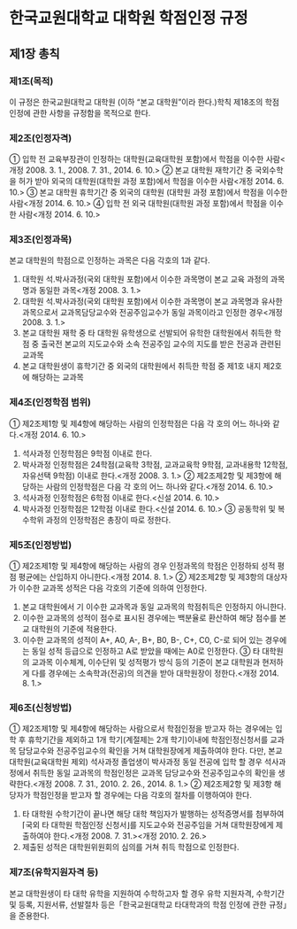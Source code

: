 # 한국교원대학교 대학원 학점인정 규정

## 제1장 총칙

### 제1조(목적)

이 규정은 한국교원대학교 대학원 (이하 “본교 대학원”이라 한다.)학칙 제18조의 학점 인정에 관한 사항을 규정함을 목적으로 한다.

### 제2조(인정자격)

① 입학 전 교육부장관이 인정하는 대학원(교육대학원 포함)에서 학점을 이수한 사람<개정 2008. 3. 1., 2008. 7. 31., 2014. 6. 10.>
② 본교 대학원 재학기간 중 국외수학을 허가 받아 외국의 대학원(대학원 과정 포함)에서 학점을 이수한 사람<개정 2014. 6. 10.>
③ 본교 대학원 휴학기간 중 외국의 대학원 (대학원 과정 포함)에서 학점을 이수한 사람<개정 2014. 6. 10.>
④ 입학 전 외국 대학원(대학원 과정 포함)에서 학점을 이수한 사람<개정 2014. 6. 10.>

### 제3조(인정과목)

본교 대학원의 학점으로 인정하는 과목은 다음 각호의 1과 같다.

1. 대학원 석․박사과정(국외 대학원 포함)에서 이수한 과목명이 본교 교육 과정의 과목명과 동일한 과목<개정 2008. 3. 1.>
2. 대학원 석․박사과정(국외 대학원 포함)에서 이수한 과목명이 본교 과목명과 유사한 과목으로서 교과목담당교수와 전공주임교수가 동일 과목이라고 인정한 경우<개정 2008. 3. 1.>
3. 본교 대학원 재학 중 타 대학원 유학생으로 선발되어 유학한 대학원에서 취득한 학점 중 출국전 본교의 지도교수와 소속 전공주임 교수의 지도를 받은 전공과 관련된 교과목
4. 본교 대학원생이 휴학기간 중 외국의 대학원에서 취득한 학점 중 제1호 내지 제2호에 해당하는 교과목

### 제4조(인정학점 범위)

① 제2조제1항 및 제4항에 해당하는 사람의 인정학점은 다음 각 호의 어느 하나와 같다.<개정 2014. 6. 10.>

1. 석사과정 인정학점은 9학점 이내로 한다.
2. 박사과정 인정학점은 24학점(교육학 3학점, 교과교육학 9학점, 교과내용학 12학점, 자유선택 9학점) 이내로 한다.<개정 2008. 3. 1.>
   ② 제2조제2항 및 제3항에 해당하는 사람의 인정학점은 다음 각 호의 어느 하나와 같다.<개정 2014. 6. 10.>
3. 석사과정 인정학점은 6학점 이내로 한다.<신설 2014. 6. 10.>
4. 박사과정 인정학점은 12학점 이내로 한다.<신설 2014. 6. 10.>
   ③ 공동학위 및 복수학위 과정의 인정학점은 총장이 따로 정한다.

### 제5조(인정방법)

① 제2조제1항 및 제4항에 해당하는 사람의 경우 인정과목의 학점은 인정하되 성적 평점 평균에는 산입하지 아니한다.<개정 2014. 8. 1.>
② 제2조제2항 및 제3항의 대상자가 이수한 교과목 성적은 다음 각호의 기준에 의하여 인정한다.

1. 본교 대학원에서 기 이수한 교과목과 동일 교과목의 학점취득은 인정하지 아니한다.
2. 이수한 교과목의 성적이 점수로 표시된 경우에는 백분율로 환산하여 해당 점수를 본교 대학원의 기준에 적용한다.
3. 이수한 교과목의 성적이 A+, A0, A-, B+, B0, B-, C+, C0, C-로 되어 있는 경우에는 동일 성적 등급으로 인정하고 A로 받았을 때에는 A0로 인정한다.
   ③ 타 대학원의 교과목 이수체계, 이수단위 및 성적평가 방식 등의 기준이 본교 대학원과 현저하게 다를 경우에는 소속학과(전공)의 의견을 받아 대학원장이 정한다.<개정 2014. 8. 1.>

### 제6조(신청방법)

① 제2조제1항 및 제4항에 해당하는 사람으로서 학점인정을 받고자 하는 경우에는 입학 후 휴학기간을 제외하고 1개 학기(계절제는 2개 학기)이내에 학점인정신청서를 교과목 담당교수와 전공주임교수의 확인을 거쳐 대학원장에게 제출하여야 한다. 다만, 본교 대학원(교육대학원 제외) 석사과정 졸업생이 박사과정 동일 전공에 입학 할 경우 석사과정에서 취득한 동일 교과목의 학점인정은 교과목 담당교수와 전공주임교수의 확인을 생략한다.<개정 2008. 7. 31., 2010. 2. 26., 2014. 8. 1.>
② 제2조제2항 및 제3항 해당자가 학점인정을 받고자 할 경우에는 다음 각호의 절차를 이행하여야 한다.

1. 타 대학원 수학기간이 끝나면 해당 대학 책임자가 발행하는 성적증명서를 첨부하여⌈국외 타 대학원 학점인정 신청서⌋를 지도교수와 전공주임을 거쳐 대학원장에게 제출하여야 한다.<개정 2008. 7. 31.><개정 2010. 2. 26.>
2. 제출된 성적은 대학원위원회의 심의를 거쳐 취득 학점으로 인정한다.

### 제7조(유학지원자격 등)

본교 대학원생이 타 대학 유학을 지원하여 수학하고자 할 경우 유학 지원자격, 수학기간 및 등록, 지원서류, 선발절차 등은「한국교원대학교 타대학과의 학점 인정에 관한 규정」을 준용한다.
